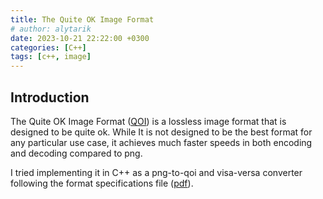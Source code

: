 ```yaml
---
title: The Quite OK Image Format
# author: alytarik
date: 2023-10-21 22:22:00 +0300
categories: [C++]
tags: [c++, image]
---
```


## Introduction
The Quite OK Image Format ([QOI](https://qoiformat.org/)) is a lossless image format
that is designed to be quite ok. While It is not designed to be the best format for
any particular use case, it achieves much faster speeds in both encoding and decoding
compared to png.

I tried implementing it in C++ as a png-to-qoi and visa-versa converter following the
format specifications file ([pdf](https://qoiformat.org/qoi-specification.pdf)). 